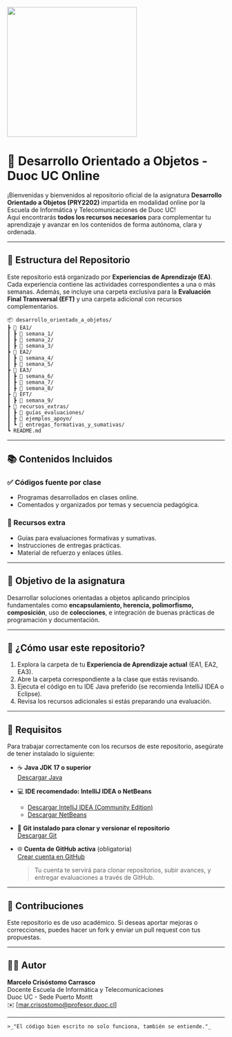 <p>
  <img src="https://www.duoc.cl/wp-content/uploads/2022/09/logo-0.png" width="300"/>
</p>

# 🧠 Desarrollo Orientado a Objetos - Duoc UC Online

¡Bienvenidas y bienvenidos al repositorio oficial de la asignatura **Desarrollo Orientado a Objetos (PRY2202)** impartida en modalidad online por la Escuela de Informática y Telecomunicaciones de Duoc UC!  
Aquí encontrarás **todos los recursos necesarios** para complementar tu aprendizaje y avanzar en los contenidos de forma autónoma, clara y ordenada.

---

## 📁 Estructura del Repositorio

Este repositorio está organizado por **Experiencias de Aprendizaje (EA)**. Cada experiencia contiene las actividades correspondientes a una o más semanas. Además, se incluye una carpeta exclusiva para la **Evaluación Final Transversal (EFT)** y una carpeta adicional con recursos complementarios.

```
📦 desarrollo_orientado_a_objetos/
┣ 📂 EA1/
┃ ┣ 📂 semana_1/                
┃ ┣ 📂 semana_2/                
┃ ┣ 📂 semana_3/                
┣ 📂 EA2/
┃ ┣ 📂 semana_4/               
┃ ┣ 📂 semana_5/                
┣ 📂 EA3/
┃ ┣ 📂 semana_6/                
┃ ┣ 📂 semana_7/                
┃ ┣ 📂 semana_8/               
┣ 📂 EFT/
┃ ┣ 📂 semana_9/                
┣ 📂 recursos_extras/
┃ ┣ 📜 guías_evaluaciones/       
┃ ┣ 📜 ejemplos_apoyo/          
┃ ┗ 📜 entregas_formativas_y_sumativas/ 
┗ README.md

```

---

## 📚 Contenidos Incluidos

### ✅ Códigos fuente por clase
- Programas desarrollados en clases online.
- Comentados y organizados por temas y secuencia pedagógica.

### 📝 Recursos extra
- Guías para evaluaciones formativas y sumativas.
- Instrucciones de entregas prácticas.
- Material de refuerzo y enlaces útiles.

---

## 🎯 Objetivo de la asignatura

Desarrollar soluciones orientadas a objetos aplicando principios fundamentales como **encapsulamiento, herencia, polimorfismo, composición**, uso de **colecciones**, e integración de buenas prácticas de programación y documentación.

---

## 🚀 ¿Cómo usar este repositorio?

1. Explora la carpeta de tu **Experiencia de Aprendizaje actual** (EA1, EA2, EA3).
2. Abre la carpeta correspondiente a la clase que estás revisando.
3. Ejecuta el código en tu IDE Java preferido (se recomienda IntelliJ IDEA o Eclipse).
4. Revisa los recursos adicionales si estás preparando una evaluación.

---

## 🧩 Requisitos

Para trabajar correctamente con los recursos de este repositorio, asegúrate de tener instalado lo siguiente:

- ☕ **Java JDK 17 o superior**  
  [Descargar Java](https://www.oracle.com/java/technologies/javase/jdk17-archive-downloads.html)

- 💻 **IDE recomendado: IntelliJ IDEA o NetBeans**  
  - [Descargar IntelliJ IDEA (Community Edition)](https://www.jetbrains.com/idea/download/)  
  - [Descargar NetBeans](https://netbeans.apache.org/download/index.html)

- 🧰 **Git instalado para clonar y versionar el repositorio**  
  [Descargar Git](https://git-scm.com/downloads)

- 🌐 **Cuenta de GitHub activa** (obligatoria)  
  [Crear cuenta en GitHub](https://github.com/signup)  
  > Tu cuenta te servirá para clonar repositorios, subir avances, y entregar evaluaciones a través de GitHub. 


---

## 🤝 Contribuciones

Este repositorio es de uso académico. Si deseas aportar mejoras o correcciones, puedes hacer un fork y enviar un pull request con tus propuestas.

---

## 👨‍🏫 Autor

**Marcelo Crisóstomo Carrasco**  
Docente Escuela de Informática y Telecomunicaciones  
Duoc UC - Sede Puerto Montt  
✉️ [mar.crisostomo@profesor.duoc.cl]

---
```
>_"El código bien escrito no solo funciona, también se entiende."_
```


